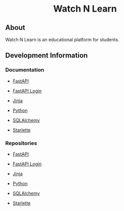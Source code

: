 <h1 align="center">Watch N Learn</h1>

<h2>About</h2>

<p>Watch N Learn is an educational platform for students.</p>

<h2>Development Information</h2>

<h3>Documentation</h3>

<ul>
    <li>
        <p>
            <a href="https://fastapi.tiangolo.com">FastAPI</a>
        </p>
    </li>
    <li>
        <p>
            <a href="https://fastapi-login.readthedocs.io">FastAPI Login</a>
        </p>
    </li>
    <li>
        <p>
            <a href="https://jinja.palletsprojects.com">Jinja</a>
        </p>
    </li>
    <li>
        <p>
            <a href="https://docs.python.org">Python</a>
        </p>
    </li>
    <li>
        <p>
            <a href="https://sqlalchemy.org">SQLAlchemy</a>
        </p>
    </li>
    <li>
        <p>
            <a href="https://www.starlette.io">Starlette</a>
        </p>
    </li>
</ul>

<h3>Repositories</h3>

<ul>
    <li>
        <p>
            <a href="https://git.io/JMQuF">FastAPI</a>
        </p>
    </li>
    <li>
        <p>
            <a href="https://git.io/JMQzv">FastAPI Login</a>
        </p>
    </li>
    <li>
        <p>
            <a href="https://git.io/JMQzq">Jinja</a>
        </p>
    </li>
    <li>
        <p>
            <a href="https://git.io/v7zsX">Python</a>
        </p>
    </li>
    <li>
        <p>
            <a href="https://git.io/JMQzW">SQLAlchemy</a>
        </p>
    </li>
    <li>
        <p>
            <a href="https://git.io/JMQzE">Starlette</a>
        </p>
    </li>
</ul>
